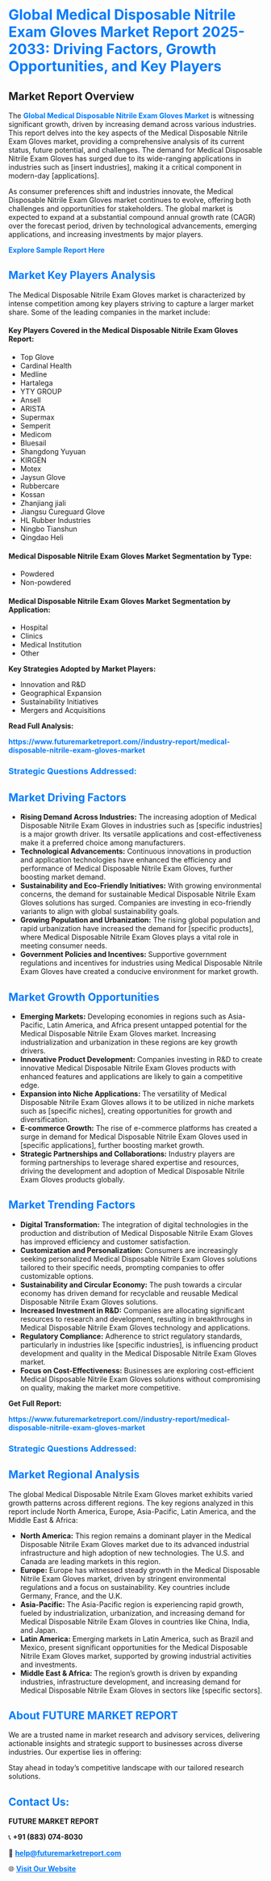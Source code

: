 <h1 style="color: #007BFF;">Global Medical Disposable Nitrile Exam Gloves Market Report 2025-2033: Driving Factors, Growth Opportunities, and Key Players</h1>

<section id="overview">
<h2>Market Report Overview</h2>
<p>The <a href="https://www.futuremarketreport.com//industry-report/medical-disposable-nitrile-exam-gloves-market" style="color: #007BFF; text-decoration: none;"><strong>Global Medical Disposable Nitrile Exam Gloves Market</strong></a> is witnessing significant growth, driven by increasing demand across various industries. This report delves into the key aspects of the Medical Disposable Nitrile Exam Gloves market, providing a comprehensive analysis of its current status, future potential, and challenges. The demand for Medical Disposable Nitrile Exam Gloves has surged due to its wide-ranging applications in industries such as [insert industries], making it a critical component in modern-day [applications].</p>
<p>As consumer preferences shift and industries innovate, the Medical Disposable Nitrile Exam Gloves market continues to evolve, offering both challenges and opportunities for stakeholders. The global market is expected to expand at a substantial compound annual growth rate (CAGR) over the forecast period, driven by technological advancements, emerging applications, and increasing investments by major players.</p>
</section>

<section id="overview">
<p><a href="https://www.futuremarketreport.com//request-sample/reportId=78259" style="color: #007BFF; text-decoration: none;"><strong>Explore Sample Report Here</strong></a></p>
</section>

<section id="key-players">
<h2 style="color: #007BFF;">Market Key Players Analysis</h2>
<p>The Medical Disposable Nitrile Exam Gloves market is characterized by intense competition among key players striving to capture a larger market share. Some of the leading companies in the market include:</p>
<h4>Key Players Covered in the Medical Disposable Nitrile Exam Gloves Report:</h4>
<ul><li>Top Glove</li><li>Cardinal Health</li><li>Medline</li><li>Hartalega</li><li>YTY GROUP</li><li>Ansell</li><li>ARISTA</li><li>Supermax</li><li>Semperit</li><li>Medicom</li><li>Bluesail</li><li>Shangdong Yuyuan</li><li>KIRGEN</li><li>Motex</li><li>Jaysun Glove</li><li>Rubbercare</li><li>Kossan</li><li>Zhanjiang jiali</li><li>Jiangsu Cureguard Glove</li><li>HL Rubber Industries</li><li>Ningbo Tianshun</li><li>Qingdao Heli</li></ul>
<h4>Medical Disposable Nitrile Exam Gloves Market Segmentation by Type:</h4>
<ul><li>Powdered</li><li>Non-powdered</li></ul>

<h4>Medical Disposable Nitrile Exam Gloves Market Segmentation by Application:</h4>
<ul><li>Hospital</li><li>Clinics</li><li>Medical Institution</li><li>Other</li></ul>
<p><strong>Key Strategies Adopted by Market Players:</strong></p>
<ul>
<li>Innovation and R&D</li>
<li>Geographical Expansion</li>
<li>Sustainability Initiatives</li>
<li>Mergers and Acquisitions</li>
</ul>
</section>

<section>
<p><strong>Read Full Analysis: </strong></p><a href="https://www.futuremarketreport.com//industry-report/medical-disposable-nitrile-exam-gloves-market" style="color: #007BFF; text-decoration: none;"><strong>https://www.futuremarketreport.com//industry-report/medical-disposable-nitrile-exam-gloves-market</strong></a>
<h3 style="color: #007BFF;">Strategic Questions Addressed:</h3>
</section>

<section id="driving-factors">
<h2 style="color: #007BFF;">Market Driving Factors</h2>
<ul>
<li><strong>Rising Demand Across Industries:</strong> The increasing adoption of Medical Disposable Nitrile Exam Gloves in industries such as [specific industries] is a major growth driver. Its versatile applications and cost-effectiveness make it a preferred choice among manufacturers.</li>
<li><strong>Technological Advancements:</strong> Continuous innovations in production and application technologies have enhanced the efficiency and performance of Medical Disposable Nitrile Exam Gloves, further boosting market demand.</li>
<li><strong>Sustainability and Eco-Friendly Initiatives:</strong> With growing environmental concerns, the demand for sustainable Medical Disposable Nitrile Exam Gloves solutions has surged. Companies are investing in eco-friendly variants to align with global sustainability goals.</li>
<li><strong>Growing Population and Urbanization:</strong> The rising global population and rapid urbanization have increased the demand for [specific products], where Medical Disposable Nitrile Exam Gloves plays a vital role in meeting consumer needs.</li>
<li><strong>Government Policies and Incentives:</strong> Supportive government regulations and incentives for industries using Medical Disposable Nitrile Exam Gloves have created a conducive environment for market growth.</li>
</ul>
</section>

<section id="growth-opportunities">
<h2 style="color: #007BFF;">Market Growth Opportunities</h2>
<ul>
<li><strong>Emerging Markets:</strong> Developing economies in regions such as Asia-Pacific, Latin America, and Africa present untapped potential for the Medical Disposable Nitrile Exam Gloves market. Increasing industrialization and urbanization in these regions are key growth drivers.</li>
<li><strong>Innovative Product Development:</strong> Companies investing in R&D to create innovative Medical Disposable Nitrile Exam Gloves products with enhanced features and applications are likely to gain a competitive edge.</li>
<li><strong>Expansion into Niche Applications:</strong> The versatility of Medical Disposable Nitrile Exam Gloves allows it to be utilized in niche markets such as [specific niches], creating opportunities for growth and diversification.</li>
<li><strong>E-commerce Growth:</strong> The rise of e-commerce platforms has created a surge in demand for Medical Disposable Nitrile Exam Gloves used in [specific applications], further boosting market growth.</li>
<li><strong>Strategic Partnerships and Collaborations:</strong> Industry players are forming partnerships to leverage shared expertise and resources, driving the development and adoption of Medical Disposable Nitrile Exam Gloves products globally.</li>
</ul>
</section>

<section id="trending-factors">
<h2 style="color: #007BFF;">Market Trending Factors</h2>
<ul>
<li><strong>Digital Transformation:</strong> The integration of digital technologies in the production and distribution of Medical Disposable Nitrile Exam Gloves has improved efficiency and customer satisfaction.</li>
<li><strong>Customization and Personalization:</strong> Consumers are increasingly seeking personalized Medical Disposable Nitrile Exam Gloves solutions tailored to their specific needs, prompting companies to offer customizable options.</li>
<li><strong>Sustainability and Circular Economy:</strong> The push towards a circular economy has driven demand for recyclable and reusable Medical Disposable Nitrile Exam Gloves solutions.</li>
<li><strong>Increased Investment in R&D:</strong> Companies are allocating significant resources to research and development, resulting in breakthroughs in Medical Disposable Nitrile Exam Gloves technology and applications.</li>
<li><strong>Regulatory Compliance:</strong> Adherence to strict regulatory standards, particularly in industries like [specific industries], is influencing product development and quality in the Medical Disposable Nitrile Exam Gloves market.</li>
<li><strong>Focus on Cost-Effectiveness:</strong> Businesses are exploring cost-efficient Medical Disposable Nitrile Exam Gloves solutions without compromising on quality, making the market more competitive.</li>
</ul>
</section>

<section>
<p><strong>Get Full Report: </strong></p><a href="https://www.futuremarketreport.com//industry-report/medical-disposable-nitrile-exam-gloves-market" style="color: #007BFF; text-decoration: none;"><strong>https://www.futuremarketreport.com//industry-report/medical-disposable-nitrile-exam-gloves-market</strong></a>
<h3 style="color: #007BFF;">Strategic Questions Addressed:</h3>
</section>


<section id="regional-analysis">
<h2 style="color: #007BFF;">Market Regional Analysis</h2>
<p>The global Medical Disposable Nitrile Exam Gloves market exhibits varied growth patterns across different regions. The key regions analyzed in this report include North America, Europe, Asia-Pacific, Latin America, and the Middle East & Africa:</p>
<ul>
<li><strong>North America:</strong> This region remains a dominant player in the Medical Disposable Nitrile Exam Gloves market due to its advanced industrial infrastructure and high adoption of new technologies. The U.S. and Canada are leading markets in this region.</li>
<li><strong>Europe:</strong> Europe has witnessed steady growth in the Medical Disposable Nitrile Exam Gloves market, driven by stringent environmental regulations and a focus on sustainability. Key countries include Germany, France, and the U.K.</li>
<li><strong>Asia-Pacific:</strong> The Asia-Pacific region is experiencing rapid growth, fueled by industrialization, urbanization, and increasing demand for Medical Disposable Nitrile Exam Gloves in countries like China, India, and Japan.</li>
<li><strong>Latin America:</strong> Emerging markets in Latin America, such as Brazil and Mexico, present significant opportunities for the Medical Disposable Nitrile Exam Gloves market, supported by growing industrial activities and investments.</li>
<li><strong>Middle East & Africa:</strong> The region’s growth is driven by expanding industries, infrastructure development, and increasing demand for Medical Disposable Nitrile Exam Gloves in sectors like [specific sectors].</li>
</ul>
</section>

<footer>
<h2 style="color: #007BFF;">About FUTURE MARKET REPORT</h2>
<p>We are a trusted name in market research and advisory services, delivering actionable insights and strategic support to businesses across diverse industries. Our expertise lies in offering:</p>

<p>Stay ahead in today’s competitive landscape with our tailored research solutions.</p>

<h2 style="color: #007BFF;">Contact Us:</h2>
<p><strong>FUTURE MARKET REPORT</strong></p>
<p>📞 <strong>+91 (883) 074-8030</strong></p>
<p>📧 <strong><a href="mailto:help@futuremarketreport.com" style="color: #007BFF;">help@futuremarketreport.com</a></strong></p>
<p>🌐 <strong><a href="https://www.futuremarketreport.com/" style="color: #007BFF;">Visit Our Website</a></strong></p>
</footer>
